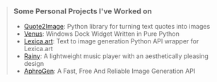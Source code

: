 > ### Some Personal Projects I've Worked on
> - [Quote2Image](https://github.com/NotCookey/Quote2Image): Python library for turning text quotes into images
> - [Venus](https://github.com/NotCookey/Venus): Windows Dock Widget Written in Pure Python
> - [Lexica.art](https://github.com/NotCookey/Lexica.art): Text to image generation Python API wrapper for Lexica.art
> - [Rainy](https://github.com/NotCookey/Rainy): A lightweight music player with an aesthetically pleasing design
> - [AphroGen](https://github.com/NotCookey/AphroGen): A Fast, Free And Reliable Image Generation API

